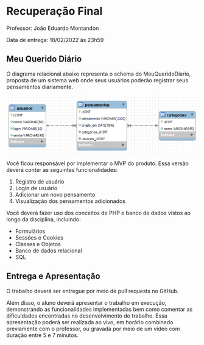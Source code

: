# Recuperação Final

Professor: João Eduardo Montandon

Data de entrega: 18/02/2022 às 23h59

## Meu Querido Diário

O diagrama relacional abaixo representa o schema do MeuQueridoDiario, proposta de um sistema web onde seus usuários poderão registrar seus pensamentos diariamente.

![alt](dr.png)

Você ficou responsável por implementar o MVP do produto.
Essa versão deverá conter as seguintes funcionalidades:
1. Registro de usuário
2. Login de usuário
3. Adicionar um novo pensamento
4. Visualização dos pensamentos adicionados

Você deverá fazer uso dos conceitos de PHP e banco de dados vistos ao longo da disciplina, incluindo:
* Formulários
* Sessões e Cookies
* Classes e Objetos
* Banco de dados relacional
* SQL

## Entrega e Apresentação

O trabalho deverá ser entregue por meio de pull requests no GitHub.

Além disso, o aluno deverá apresentar o trabalho em execução, demonstrando as funcionalidades implementadas bem como comentar as dificuldades encontradas no desenvolvimento do trabalho.
Essa apresentação poderá ser realizada ao vivo, em horário combinado previamente com o professor, ou gravada por meio de um vídeo com duração entre 5 e 7 minutos.
